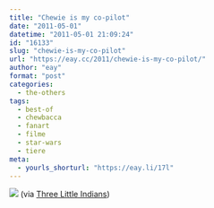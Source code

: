 ```yaml
---
title: "Chewie is my co-pilot"
date: "2011-05-01"
datetime: "2011-05-01 21:09:24"
id: "16133"
slug: "chewie-is-my-co-pilot"
url: "https://eay.cc/2011/chewie-is-my-co-pilot/"
author: "eay"
format: "post"
categories:
  - the-others
tags:
  - best-of
  - chewbacca
  - fanart
  - filme
  - star-wars
  - tiere
meta:
  - yourls_shorturl: "https://eay.li/17l"
---
```


![](https://eay.cc/uploads/2011/chewiedog.jpg) (via [Three Little Indians](http://threelittleindians.tumblr.com/post/4814491276/chewie-is-my-co-pilot-who-do-you-have))
